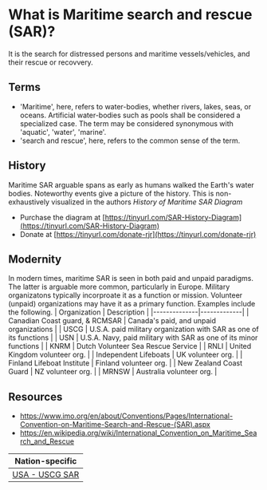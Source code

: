 # What is Maritime search and rescue (SAR)?
It is the search for distressed persons and maritime vessels/vehicles, and their rescue or recovvery.

## Terms
- 'Maritime', here, refers to water-bodies, whether rivers, lakes, seas, or oceans. Artificial water-bodies such as pools shall be considered a specialized case. The term may be considered synonymous with 'aquatic', 'water', 'marine'.
- 'search and rescue', here, refers to the common sense of the term.

## History
Maritime SAR arguable spans as early as humans walked the Earth's water bodies. Noteworthy events give a picture of the history. This is non-exhaustively visualized in the authors _History of Maritime SAR Diagram_
- Purchase the diagram at [https://tinyurl.com/SAR-History-Diagram](https://tinyurl.com/SAR-History-Diagram)
- Donate at [https://tinyurl.com/donate-rjr](https://tinyurl.com/donate-rjr)

## Modernity
In modern times, maritime SAR is seen in both paid and unpaid paradigms. The latter is arguable more common, particularly in Europe.
Military organizatons typically incorproate it as a function or mission. Volunteer (unpaid) organizations may have it as a primary function.
Examples include the following.
| Organization | Description |
|--------------|-------------|
| Canadian Coast guard, & RCMSAR | Canada's paid, and unpaid organizations |
| USCG | U.S.A. paid military organization with SAR as one of its functions |
| USN | U.S.A. Navy, paid military with SAR as one of its minor functions |
| KNRM | Dutch Volunteer Sea Rescue Service |
| RNLI | United Kingdom volunteer org. |
| Independent Lifeboats | UK volunteer org. |
| Finland Lifeboat Institute | Finland volunteer org. |
| New Zealand Coast Guard | NZ volunteer org. |
| MRNSW | Australia volunteer org. |

## Resources
- https://www.imo.org/en/about/Conventions/Pages/International-Convention-on-Maritime-Search-and-Rescue-(SAR).aspx
- https://en.wikipedia.org/wiki/International_Convention_on_Maritime_Search_and_Rescue
  
| Nation-specific |
|-----------------|
| [USA - USCG SAR](https://www.dco.uscg.mil/Our-Organization/Assistant-Commandant-for-Response-Policy-CG-5R/Office-of-Incident-Management-Preparedness-CG-5RI/US-Coast-Guard-Office-of-Search-and-Rescue-CG-SAR/)|

